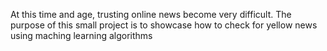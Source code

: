At this time and age, trusting online news become very difficult. The purpose of this small project is to showcase how to check for yellow news using maching learning algorithms

